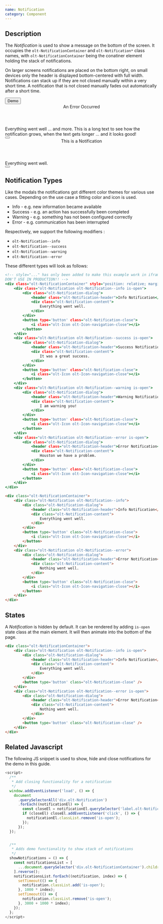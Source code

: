 ```yaml
---
name: Notification
category: Component
---
```


## Description

The *Notification* is used to show a message on the bottom of the screen.
It occupies the `olt-NotificationContainer` and `olt-Notification*` class names, with `olt-NotificationContainer` being the conatiner element holding the stack of notifications.

On larger screens notifications are placed on the bottom right, on small devices only the header is displayed bottom-centered with full width. Notifications can stack up if they are not closed manually within a very short time. A notification that is not closed manually fades out automatically after a short time.

<div class="olt-Card olt-u-padding5">
  <div class="olt-u-marginAuto">
    <button class="olt-Button" onclick={showNotifications()}>Demo</button>
 </div>
</div>

<div class="olt-NotificationContainer">
    <div class="olt-Notification olt-Notification--error">
        <div class="olt-Notification-dialog">
            <header class="olt-Notification-header">An Error Occurred</header>
            <div class="olt-Notification-content">
                Everything went well ... and more. This is a long text to see how the notification grows, when the text gets longer ... and it looks good!
            </div>
        </div>
        <button type='button' class="olt-Notification-close">
            <i class="olt-Icon olt-Icon-navigation-close"></i>
        </button>
    </div>
    <div class="olt-Notification olt-Notification--success">
        <div class="olt-Notification-dialog">
            <header class="olt-Notification-header">This is a Notification</header>
            <div class="olt-Notification-content">
                Everything went well.
            </div>
        </div>
        <button type='button' class="olt-Notification-close">
            <i class="olt-Icon olt-Icon-navigation-close"></i>
        </button>
    </div>
</div>


## Notification Types

Like the modals the notifications got different color themes for various use cases. Depending on the use case a fitting color and icon is used.

- Info - e.g. new information became available
- Success - e.g. an action has successfully been completed
- Warning - e.g. something has not been configured correctly
- Error - e.g. communication has been interrupted

Respectively, we support the following modifiers :

- `olt-Notification--info`
- `olt-Notification--success`
- `olt-Notification--warning`
- `olt-Notification--error`

These different types will look as follows:

```types.html
<!-- style="..." has only been added to make this example work in iframe.
DON'T USE IN PRODUCTION!! -->
<div class="olt-NotificationContainer" style="position: relative; margin: 10px;">
    <div class="olt-Notification olt-Notification--info is-open">
        <div class="olt-Notification-dialog">
            <header class="olt-Notification-header">Info Notification</header>
            <div class="olt-Notification-content">
                Everything went well.
            </div>
        </div>
        <button type='button' class="olt-Notification-close">
            <i class="olt-Icon olt-Icon-navigation-close"></i>
        </button>
    </div>
    <div class="olt-Notification olt-Notification--success is-open">
        <div class="olt-Notification-dialog">
            <header class="olt-Notification-header">Success Notification</header>
            <div class="olt-Notification-content">
                It was a great success.
            </div>
        </div>
        <button type='button' class="olt-Notification-close">
            <i class="olt-Icon olt-Icon-navigation-close"></i>
        </button>
    </div>
    <div class="olt-Notification olt-Notification--warning is-open">
        <div class="olt-Notification-dialog">
            <header class="olt-Notification-header">Warning Notification</header>
            <div class="olt-Notification-content">
                I am warning you!
            </div>
        </div>
        <button type='button' class="olt-Notification-close">
            <i class="olt-Icon olt-Icon-navigation-close"></i>
        </button>
    </div>
    <div class="olt-Notification olt-Notification--error is-open">
        <div class="olt-Notification-dialog">
            <header class="olt-Notification-header">Error Notification</header>
            <div class="olt-Notification-content">
                Houston we have a problem.
            </div>
        </div>
        <button type='button' class="olt-Notification-close">
            <i class="olt-Icon olt-Icon-navigation-close"></i>
        </button>
    </div>
</div>
```

```html
<div class="olt-NotificationContainer">
    <div class="olt-Notification olt-Notification--info">
        <div class="olt-Notification-dialog">
            <header class="olt-Notification-header">Info Notification</header>
            <div class="olt-Notification-content">
                Everything went well.
            </div>
        </div>
        <button type='button' class="olt-Notification-close">
            <i class="olt-Icon olt-Icon-navigation-close"></i>
        </button>
    </div>
    <div class="olt-Notification olt-Notification--error">
        <div class="olt-Notification-dialog">
            <header class="olt-Notification-header">Error Notification</header>
            <div class="olt-Notification-content">
                Nothing went well.
            </div>
        </div>
        <button type='button' class="olt-Notification-close">
            <i class="olt-Icon olt-Icon-navigation-close"></i>
        </button>
    </div>
</div>

```

## States

A *Notification* is hidden by default. It can be rendered by adding `is-open`
state class at the main element. It will then animate into the bottom of the
page.

```html
<div class="olt-NotificationContainer">
    <div class="olt-Notification olt-Notification--info is-open">
        <div class="olt-Notification-dialog">
            <header class="olt-Notification-header">Info Notification</header>
            <div class="olt-Notification-content">
                Everything went well.
            </div>
        </div>
        <button type='button' class="olt-Notification-close" />
    </div>
    <div class="olt-Notification olt-Notification--error is-open">
        <div class="olt-Notification-dialog">
            <header class="olt-Notification-header">Error Notification</header>
            <div class="olt-Notification-content">
                Nothing went well.
            </div>
        </div>
        <button type='button' class="olt-Notification-close" />
    </div>
</div>
```

## Related Javascript

The following JS snippet is used to show, hide and close notifications for the demo in this guide.

```show_and_hide.js
<script>
  /**
   * Add closing functionality for a notification
   */
  window.addEventListener('load', () => {
    document
      .querySelectorAll('div.olt-Notification')
      .forEach((notificationEl) => {
        const closeEl = notificationEl.querySelector('label.olt-Notification-close');
        if (closeEl) closeEl.addEventListener('click', () => {
          notificationEl.classList.remove('is-open');
        });
      });
  });


  /**
   * Adds demo functionality to show stack of notifications
   */
  showNotifications = () => {
    const notificationsList = [
      ...document.querySelector('div.olt-NotificationContainer').children,
    ].reverse();
    notificationsList.forEach((notification, index) => {
      setTimeout(() => {
        notification.classList.add('is-open');
      }, 1000 * index);
      setTimeout(() => {
        notification.classList.remove('is-open');
      }, 3000 + 1000 * index);
    });
  };
</script>
```
